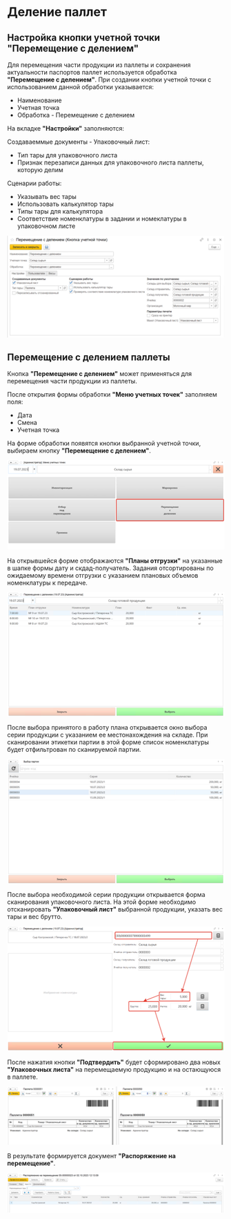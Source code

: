 # Деление паллет

<h2> Настройка кнопки учетной точки "Перемещение с делением" </h2>

Для перемещения части продукции из паллеты и сохранения актуальности паспортов паллет используется обработка **"Перемещение с делением"**. При создании кнопки учетной точки с использованием данной обработки указывается:

- Наименование
- Учетная точка
- Обработка - Перемещение с делением

На вкладке **"Настройки"** заполняются:

Создаваеммые документы - Упаковочный лист:

- Тип тары для упаковочного листа
- Признак перезаписи данных для упаковочного листа паллеты, которую делим

Сценарии работы:

- Указывать вес тары
- Использовать калькулятор тары
- Типы тары для калькулятора
- Соответствие номенклатуры в задании и номеклатуры в упаковочном листе

[![1][1]][1]

<h2> Перемещение с делением паллеты </h2>

Кнопка **"Перемещение с делением"** может применяться для перемещения части продукции из паллеты.

После открытия формы обработки **"Меню учетных точек"** заполняем поля:

- Дата
- Смена
- Учетная точка

На форме обработки появятся кнопки выбранной учетной точки, выбираем кнопку **"Перемещение с делением"**.

[![2][2]][2]

На открывшейся форме отображаются **"Планы отгрузки"** на указанные в шапке формы дату и скдад-получатель. Задания отсортированы по ожидаемому времени отгрузки с указанием плановых объемов номенклатуры к передаче.

[![3][3]][3]

После выбора принятого в работу плана открывается окно выбора серии продукции с указанием ее местонахождения на складе. При сканировании этикетки партии в этой форме список номенклатуры будет отфильтрован по сканируемой партии. 

[![4][4]][4]

После выбора необходимой серии продукции открывается форма сканирования упаковочного листа. На этой форме необходимо отсканировать **"Упаковочный лист"** выбранной продукции, указать вес тары и вес брутто.

[![5][5]][5]

После нажатия кнопки **"Подтвердить"** будет сформировано два новых **"Упаковочных листа"** на перемещаемую продукцию и на остающуюся в паллете.

[![6][6]][6]

В результате формируется документ **"Распоряжение на перемещение"**.

[![7][7]][7]

[1]: DeleniePalet.assets/1.png
[2]: DeleniePalet.assets/2.png
[3]: DeleniePalet.assets/3.png
[4]: DeleniePalet.assets/4.png
[5]: DeleniePalet.assets/5.png
[6]: DeleniePalet.assets/6.png
[7]: DeleniePalet.assets/7.png